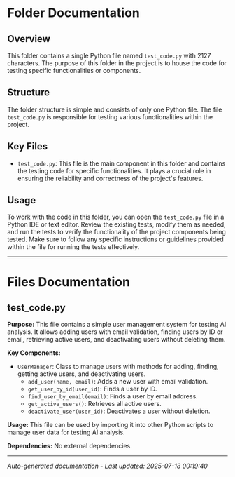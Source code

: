 # Folder Documentation

## Overview
This folder contains a single Python file named `test_code.py` with 2127 characters. The purpose of this folder in the project is to house the code for testing specific functionalities or components.

## Structure
The folder structure is simple and consists of only one Python file. The file `test_code.py` is responsible for testing various functionalities within the project.

## Key Files
- `test_code.py`: This file is the main component in this folder and contains the testing code for specific functionalities. It plays a crucial role in ensuring the reliability and correctness of the project's features.

## Usage
To work with the code in this folder, you can open the `test_code.py` file in a Python IDE or text editor. Review the existing tests, modify them as needed, and run the tests to verify the functionality of the project components being tested. Make sure to follow any specific instructions or guidelines provided within the file for running the tests effectively.

---

# Files Documentation

## test_code.py

**Purpose:** This file contains a simple user management system for testing AI analysis. It allows adding users with email validation, finding users by ID or email, retrieving active users, and deactivating users without deleting them.

**Key Components:**
- `UserManager`: Class to manage users with methods for adding, finding, getting active users, and deactivating users.
  - `add_user(name, email)`: Adds a new user with email validation.
  - `get_user_by_id(user_id)`: Finds a user by ID.
  - `find_user_by_email(email)`: Finds a user by email address.
  - `get_active_users()`: Retrieves all active users.
  - `deactivate_user(user_id)`: Deactivates a user without deletion.

**Usage:** This file can be used by importing it into other Python scripts to manage user data for testing AI analysis.

**Dependencies:** No external dependencies.

---
*Auto-generated documentation - Last updated: 2025-07-18 00:19:40*
